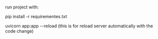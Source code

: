 run project with:

pip install -r requirementes.txt

uvicorn app:app --reload (this is for reload server automatically with the code change)